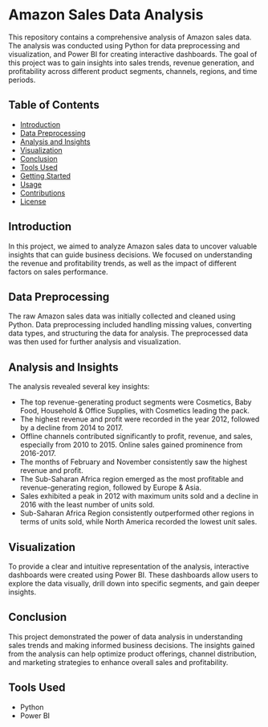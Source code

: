 # Amazon Sales Data Analysis

This repository contains a comprehensive analysis of Amazon sales data. The analysis was conducted using Python for data preprocessing and visualization, and Power BI for creating interactive dashboards. The goal of this project was to gain insights into sales trends, revenue generation, and profitability across different product segments, channels, regions, and time periods.

## Table of Contents

- [Introduction](#introduction)
- [Data Preprocessing](#data-preprocessing)
- [Analysis and Insights](#analysis-and-insights)
- [Visualization](#visualization)
- [Conclusion](#conclusion)
- [Tools Used](#tools-used)
- [Getting Started](#getting-started)
- [Usage](#usage)
- [Contributions](#contributions)
- [License](#license)

## Introduction

In this project, we aimed to analyze Amazon sales data to uncover valuable insights that can guide business decisions. We focused on understanding the revenue and profitability trends, as well as the impact of different factors on sales performance.

## Data Preprocessing

The raw Amazon sales data was initially collected and cleaned using Python. Data preprocessing included handling missing values, converting data types, and structuring the data for analysis. The preprocessed data was then used for further analysis and visualization.

## Analysis and Insights

The analysis revealed several key insights:

- The top revenue-generating product segments were Cosmetics, Baby Food, Household & Office Supplies, with Cosmetics leading the pack.
- The highest revenue and profit were recorded in the year 2012, followed by a decline from 2014 to 2017.
- Offline channels contributed significantly to profit, revenue, and sales, especially from 2010 to 2015. Online sales gained prominence from 2016-2017.
- The months of February and November consistently saw the highest revenue and profit.
- The Sub-Saharan Africa region emerged as the most profitable and revenue-generating region, followed by Europe & Asia.
- Sales exhibited a peak in 2012 with maximum units sold and a decline in 2016 with the least number of units sold.
- Sub-Saharan Africa Region consistently outperformed other regions in terms of units sold, while North America recorded the lowest unit sales.

## Visualization

To provide a clear and intuitive representation of the analysis, interactive dashboards were created using Power BI. These dashboards allow users to explore the data visually, drill down into specific segments, and gain deeper insights.

## Conclusion

This project demonstrated the power of data analysis in understanding sales trends and making informed business decisions. The insights gained from the analysis can help optimize product offerings, channel distribution, and marketing strategies to enhance overall sales and profitability.

## Tools Used

- Python
- Power BI

